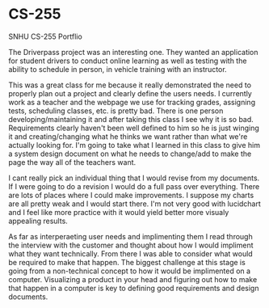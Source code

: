 # CS-255
SNHU CS-255 Portflio


The Driverpass project was an interesting one. They wanted an application for student drivers to conduct online learning as well as testing with the ability to schedule in person, in vehicle training with an instructor.

This was a great class for me because it really demonstrated the need to properly plan out a project and clearly define the users needs. I currently work as a teacher and the webpage we use for tracking grades, assigning tests, scheduling classes, etc. is pretty bad. There is one person developing/maintaining it and after taking this class I see why it is so bad. Requirements clearly haven't been well defined to him so he is just winging it and creating/changing what he thinks we want rather than what we're actually looking for. I'm going to take what I learned in this class to give him a system design document on what he needs to change/add to make the page the way all of the teachers want.

I cant really pick an individual thing that I would revise from my documents. If I were going to do a revision I would do a full pass over everything. There are lots of places where I could make improvements. I suppose my charts are all pretty weak and I would start there. I'm not very good with lucidchart and I feel like more practice with it would yield better more visualy appealing results.

As far as interperaeting user needs and implimenting them I read through the interview with the customer and thought about how I would impliment what they want technically. From there I was able to consider what would be required to make that happen. The biggest challenge at this stage is going from a non-technical concept to how it would be implimented on a computer. Visualizing a product in your head and figuring out how to make that happen in a computer is key to defining good requirements and design documents.
